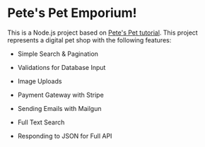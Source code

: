 # Pete's Pet Emporium!

This is a Node.js project based on [Pete's Pet tutorial](https://makeschool.org/mediabook/oa/tutorials/pete-s-pet-emporium---advanced-web-recipes/getting-started-V4Q=/). This project represents a digital pet shop with the following features:

* Simple Search & Pagination

* Validations for Database Input

* Image Uploads

* Payment Gateway with Stripe

* Sending Emails with Mailgun

* Full Text Search

* Responding to JSON for Full API
